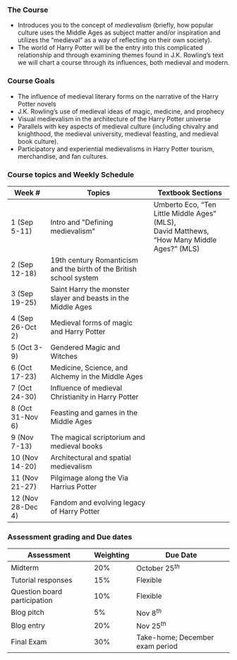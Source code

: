 ### The Course
- Introduces you to the concept of _medievalism_ (briefly, how popular culture uses the Middle Ages as subject matter and/or inspiration and utilizes the “medieval” as a way of reflecting on their own society).
- The world of Harry Potter will be the entry into this complicated relationship and through examining themes found in J.K. Rowling’s text we will chart a course through its influences, both medieval and modern.

### Course Goals
- The influence of medieval literary forms on the narrative of the Harry Potter novels
- J.K. Rowling’s use of medieval ideas of magic, medicine, and prophecy
- Visual medievalism in the architecture of the Harry Potter universe
- Parallels with key aspects of medieval culture (including chivalry and knighthood, the medieval university, medieval feasting, and medieval book culture).
- Participatory and experiential medievalisms in Harry Potter tourism, merchandise, and fan cultures.

### Course topics  and Weekly Schedule
| Week #       | Topics       | Textbook Sections |
| ------------ | ------------ | ----------------- |
| 1 (Sep 5-11) | Intro and "Defining medievalism" |Umberto Eco, “Ten Little Middle Ages” (MLS),<br> David Matthews, “How Many Middle Ages?” (MLS)                   |
|2 (Sep 12-18) |19th century Romanticism and the birth of the British school system |
|3 (Sep 19-25) |Saint Harry the monster slayer and beasts in the Middle Ages |
|4 (Sep 26-Oct 2) |Medieval forms of magic and Harry Potter |
|5 (Oct 3-9) |Gendered Magic and Witches |
|6 (Oct 17-23) |Medicine, Science, and Alchemy in the Middle Ages |
|7 (Oct 24-30) |Influence of medieval Christianity in Harry Potter | 
|8 (Oct 31-Nov 6) |Feasting and games in the Middle Ages | 
|9 (Nov 7-13) |The magical scriptorium and medieval books |
|10 (Nov 14-20) |Architectural and spatial medievalism | 
|11 (Nov 21-27) |Pilgimage along the Via Harrius Potter |  
|12 (Nov 28-Dec 4) |Fandom and evolving legacy of Harry Potter |


### Assessment grading and Due dates
| Assessment                   | Weighting | Due Date                        |
| ---------------------------- | --------- | ------------------------------- |
| Midterm                      | 20%       | October 25$^{th}$               |
| Tutorial responses           | 15%       | Flexible                        |
| Question board participation | 10%       | Flexible                        |
| Blog pitch                   | 5%        | Nov 8$^{th}$                    |
| Blog entry                   | 20%       | Nov 25$^{th}$                   |
| Final Exam                   | 30%       | Take-home; December exam period |


